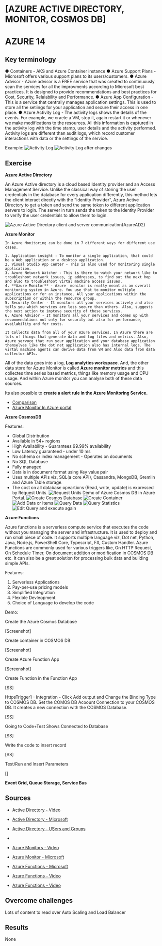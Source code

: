 # [AZURE ACTIVE DIRECTORY, MONITOR, COSMOS DB]
# AZURE 14

## Key terminology
●	Containers - AKS and Azure Container instance
●	Azure Support Plans - Microsoft offers various support plans to its users/customers.
●	Azure Advisor - Azure advisor is a FREE service that was created to continuously scan the services for all the improvments according to Microsoft best practices. It is designed to provide recommendations and best practices for Cost, Security, Relaiability and Performance.
●	Azure App Configuration - This is a service that centrally manages application settings. This is used to store all the setiings for your application and secure their access in one place.
●	Azure Activity Log - The activity logs shows the details of the events. For example, we craete a VM, stop it, again restart it or whenever we make modifications to the resources. All this information is captured in the activity log with the time stamp, user details and the activity performed.
Activity logs are different than audit logs, which record customer interactions with data or the settings of the service.

Example:
![Activity Log]()
![Activity Log after changes]()

## Exercise

**Azure Active Directory**

   An Azure Active directory is a cloud based Identity provider and an Access Management Service. Unlike the classical way of storing the user credentials in the database for every application differently, this method lets the client interact directly with the "Identity Provider", Azure Active Directory to get a token and send the same token to different application servers to login. The server in turn sends the token to the Identity Provider to verify the user credentials to allow them to login.

   ![Azure Active Directory client and server communication](AzureAD1)(AzureAD2)

**Azure Monitor**

    In Azure Monitoring can be done in 7 different ways for different use cases. 

    1. Application insight - To monitor a single application, that could be a Web application or a desktop application.
    2. Visual Studio App Center - This is also used for monitoring single application.
    3. Azure Network Watcher - This is there to watch your network like to troubleshoot network issues, ip addresses, to find out the next hop and also to troubleshoot Virtal machine access issues.
    4. **Azure Monitor** - Azure  monitor is really meant as an overall monitoring system in Azure. You use that to monitor multiple applications or for an instance. All your applications within the subscription or within the resource group.
    5. Security Center - It monitors all your services actively and also tells you which services are less secure than others. Also, suggests the next action to imptove security of those services.
    6. Azure Advisor - It monitors all your services and comes up with recommendations not only for security but also for performance, availability and for costs.

    It Collects data from all of your Azure services. In Azure there are lots of things that generate data and log files and metrics. Also, Azure servuce that run your application and your database application themselves like the dot net application also has internal logs. The virtal machine agents can derive data from VM and Also data from data collector APIs.
   All of the data goes into a log, **Log analytics workspace**. And, the other data store for Azure Monitor is called **Azure monitor metrics** and this collectes time series based metrics, things like memory usage and CPU usage.
   And within Azure monitor you can analyse both of these data sources.

   Its also possible to **create a alert rule in the Azure Monitoring Service.**
      
* [Comparison](ComparingOptionsForMonitoring.png)
* [Azure Monitor In Azure portal]()


**Azure CosmosDB**  

Features:
- Global Distribution
- Available in 54+ regions
- High Availability - Guarantees 99.99% availability
- Low Latency guaranteed - under 10 ms
- No schema or index management - Operates on documents
- No SQL Database
- Fully managed 
- Data is in document format using Key value pair
- Uses multiple APIs viz, SQL(a core API), Cassandra, MongoDB, Gremlin and Azure Table storage.
- The cost on all database opeartions (Read, write, update) is expressed by Request Units.
![Request Units](RequestUnits)
Demo of Azure Cosmos DB in Azure Portal.
![Create Cosmos Database](1-CosmosDBCreated)
![Create Container](2-CosmosDBNewContainer)
![Add Data or Items](3-CosmosDBAddItems)
![Query Data](4-CosmosDBQueryData)
![Query Statistics](5-CosmosDBQueryStatistics)
![Edit Query and execute again](6-CosmosDBQueryStatisticsIncreased)

**Azure Functions** 

Azure functions is a serverless compute service that executes the code without you managing the server and infrastructure. It is used to deploy and run small piece of code. It supports multiple language viz, Dot net, Python, Java, Node.js, PowerShell Core, Typescript, F#, Custom Handler.
Azure Functions are commonly used for various triggers like, On HTTP Request, On Schedule Timer, On document addition or modification in COSMOS DB etc. It can also be a great solution for processing bulk data and building simple APIs.


Features:
1. Serverless Applications
2. Pay-per-use pricing models
3. Simplified Integration
4. Flexible Devleopment
5. Choice of Language to develop the code

Demo:

Create the Azure Cosmos Database

[Screenshot]

Create container in COSMOS DB

[Screenshot]

Create Azure Function App

[Screenshot]

Create Function in the Function App

[SS]

HttpsTrigger1 - Integration - Click Add output and Change the Binding Type to COSMOS DB. Set the COMOS DB Acoount Connection to your COSMOS DB. It creates a new connection with the COSMOS Database.

[SS]

Going to Code+Test Shows Connected to Database

[SS]

Write the code to insert record

[SS]

Test/Run and Insert Parameters

[]




**Event Grid, Queue Storage, Service Bus**



## Sources

* [Active Directory - Video](https://www.youtube.com/watch?v=GbntYTbXLHc)
* [Active Directory - Microsoft](https://www.learn.microsoft.com)
* [Active Directory - USers and Groups](https://learn.microsoft.com/en-us/azure/active-directory/fundamentals/concept-learn-about-groups)
* []()

* [Azure Monitors - Video](https://www.youtube.com/watch?v=Zr7LcSr6Ooo)
* [Azure Monitor - Microsoft]((https://www.learn.microsoft.com))
* [Azure Functions - Microsoft](https://learn.microsoft.com/en-us/azure/azure-functions/functions-overview)
* [Azure Functions - Video](https://www.youtube.com/watch?v=B0vg8Bxbw3c)
* [Azure Functions - Video](https://www.youtube.com/watch?v=kiQlRXhNEvQ)
## Overcome challenges

Lots of content to read over Auto Scaling and Load Balancer


## Results

None